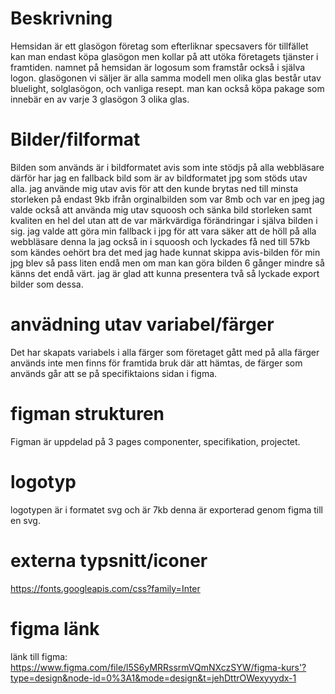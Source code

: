 # Beskrivning

Hemsidan är ett glasögon företag som efterliknar specsavers för tillfället kan man endast köpa glasögon men kollar på att utöka företagets tjänster i framtiden. namnet på hemsidan är logosum som framstår också i själva logon.
glasögonen vi säljer är alla samma modell men olika glas består utav bluelight, solglasögon, och vanliga resept. man kan också köpa pakage som innebär en av varje 3 glasögon 3 olika glas.

# Bilder/filformat

Bilden som används är i bildformatet avis som inte stödjs på alla webbläsare därför har jag en fallback bild som är av bildformatet jpg som stöds utav alla. jag använde mig utav avis för att den kunde brytas ned till minsta storleken på endast 9kb ifrån orginalbilden som var 8mb och var en jpeg jag valde också att använda mig utav squoosh och sänka bild storleken samt kvaliten en hel del utan att de var märkvärdiga förändringar i själva bilden i sig. jag valde att göra min fallback i jpg för att vara säker att de höll på alla webbläsare denna la jag också in i squoosh och lyckades få ned till 57kb som kändes oehört bra det med jag hade kunnat skippa avis-bilden för min jpg blev så pass liten endå men om man kan göra bilden 6 gånger mindre så känns det endå värt. jag är glad att kunna presentera två så lyckade export bilder som dessa.

# anvädning utav variabel/färger

Det har skapats variabels i alla färger som företaget gått med på alla färger används inte men finns för framtida bruk där att hämtas, de färger som används går att se på specifiktaions sidan i figma.

# figman strukturen

Figman är uppdelad på 3 pages componenter, specifikation, projectet.

# logotyp

logotypen är i formatet svg och är 7kb denna är exporterad genom figma till en svg.

# externa typsnitt/iconer

https://fonts.googleapis.com/css?family=Inter

# figma länk

länk till figma: https://www.figma.com/file/l5S6yMRRssrmVQmNXczSYW/figma-kurs'?type=design&node-id=0%3A1&mode=design&t=jehDttrOWexyyydx-1
